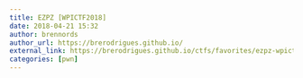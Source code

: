 ```yaml
---
title: EZPZ [WPICTF2018]
date: 2018-04-21 15:32
author: brennords
author_url: https://brerodrigues.github.io/
external_link: https://brerodrigues.github.io/ctfs/favorites/ezpz-wpictf2018-write-up
categories: [pwn]
---
```

